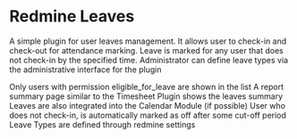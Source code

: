 Redmine Leaves
===============

A simple plugin for user leaves management. It allows user to check-in and check-out for attendance marking. Leave is marked for any user that does not check-in by the specified time. Administrator can define leave types via the administrative interface for the plugin

Only users with permission eligible_for_leave are shown in the list A report summary page similar to the Timesheet Plugin shows the leaves summary Leaves are also integrated into the Calendar Module (if possible) User who does not check-in, is automatically marked as off after some cut-off period Leave Types are defined through redmine settings

